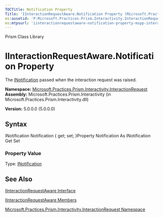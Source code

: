 ```yaml
---
TOCTitle: Notification Property
Title: 'IInteractionRequestAware.Notification Property (Microsoft.Practices.Prism.Interactivity.InteractionRequest)'
ms:assetid: 'P:Microsoft.Practices.Prism.Interactivity.InteractionRequest.IInteractionRequestAware.Notification'
ms:mtpsurl: 'iinteractionrequestaware-notification-property-mspp-interactivity-interactionrequest.md'
---
```


Prism Class Library

IInteractionRequestAware.Notification Property
==================================================

The [INotification](https://msdn.microsoft.com/library/microsoft.practices.prism.interactivity.interactionrequest.inotification) passed when the interaction request was raised.

**Namespace:** [Microsoft.Practices.Prism.Interactivity.InteractionRequest](https://msdn.microsoft.com/library/microsoft.practices.prism.interactivity.interactionrequest)
**Assembly:** Microsoft.Practices.Prism.Interactivity (in Microsoft.Practices.Prism.Interactivity.dll)

**Version:** 5.0.0.0 (5.0.0.0)

## Syntax


INotification Notification { get; set; }Property Notification As INotification Get Set
### Property Value

Type: [INotification](https://msdn.microsoft.com/library/microsoft.practices.prism.interactivity.interactionrequest.inotification)

See Also
--------


[IInteractionRequestAware Interface](https://msdn.microsoft.com/library/microsoft.practices.prism.interactivity.interactionrequest.iinteractionrequestaware)

[IInteractionRequestAware Members](https://msdn.microsoft.com/allmembers.t:microsoft.practices.prism.interactivity.interactionrequest.iinteractionrequestaware)

[Microsoft.Practices.Prism.Interactivity.InteractionRequest Namespace](https://msdn.microsoft.com/library/microsoft.practices.prism.interactivity.interactionrequest)
